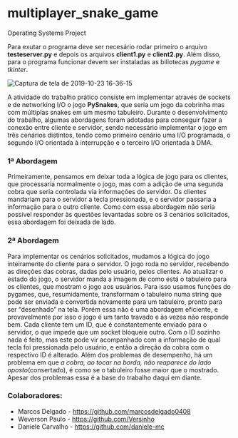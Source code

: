 # multiplayer_snake_game
Operating Systems Project


Para exutar o programa deve ser necesário rodar primeiro o arquivo **testeserver.py** e depois os arquivos **client1.py** e **client2.py**. Além disso, para o programa funcionar devem ser instaladas as biliotecas *pygame* e *tkinter*.


![Captura de tela de 2019-10-23 16-36-15](https://user-images.githubusercontent.com/44793167/67441013-8af82900-f5d1-11e9-9b58-5321df7037d2.png)


  A atividade do trabalho prático consiste em implementar através de sockets e de networking I/O o jogo **PySnakes**, que seria um jogo da cobrinha mas com múltiplas snakes em um mesmo tabuleiro. Durante o desenvolvimento do trabalho, algumas abordagens foram adotadas para conseguir fazer a conexão entre cliente e servidor, sendo necessário implementar o jogo em três cenários distintos, tendo como primeiro cenário uma I/O programada, o segundo I/O orientada à interrupção e o terceiro I/O orientada à DMA.


### 1ª Abordagem

  Primeiramente, pensamos em deixar toda a lógica de jogo para os clientes, que processaria normalmente o jogo, mas com a adição de uma segunda cobra que seria controlada via informações do servidor. Os clientes mandariam para o servidor a tecla pressionada, e o servidor passaria a informação para o outro cliente.
Como com essa abordagem não seria possível responder às questões levantadas sobre os 3 cenários solicitados, essa abordagem foi deixada de lado.

 

### 2ª Abordagem
  Para implementar os cenários solicitados, mudamos a lógica do jogo inteiramente do cliente para o servidor. O jogo roda no servidor, recebendo as direções das cobras, dadas pelo usuário, pelos clientes. Ao atualizar o estado do jogo, o servidor manda a imagem de como está o tabuleiro para os clientes, que mostram o jogo aos usuários.
Para isso usamos funções do pygames, que, resumidamente, transformam o tabuleiro numa string que pode ser enviada e convertida novamente para um tabuleiro, pronto para ser “desenhado” na tela.
Porém essa não é uma abordagem eficiente, e provavelmente por isso o jogo é um tanto travado e às vezes não responde bem.
Cada cliente tem um ID, que é constantemente enviado para o servidor, o que impede que um socket bloqueie outro. Com o ID sozinho nada é feito, mas este pode vir acompanhado com a informação de qual tecla foi pressionada pelo usuário, e então a direção da cobra com o respectivo ID é alterado.
	Além dos problemas de desempenho, há um problema em que *a cobra, ao tocar na borda, não reaparece do lado oposto*(consertado), é como se o tabuleiro fosse maior que o mostrado.
	Apesar dos problemas essa é a base do trabalho daqui em diante.

 
### Colaboradores:
- Marcos Delgado - https://github.com/marcosdelgado0408 
- Weverson Paulo - https://github.com/Versinho
- Daniele Carvalho - https://github.com/daniele-mc
 
